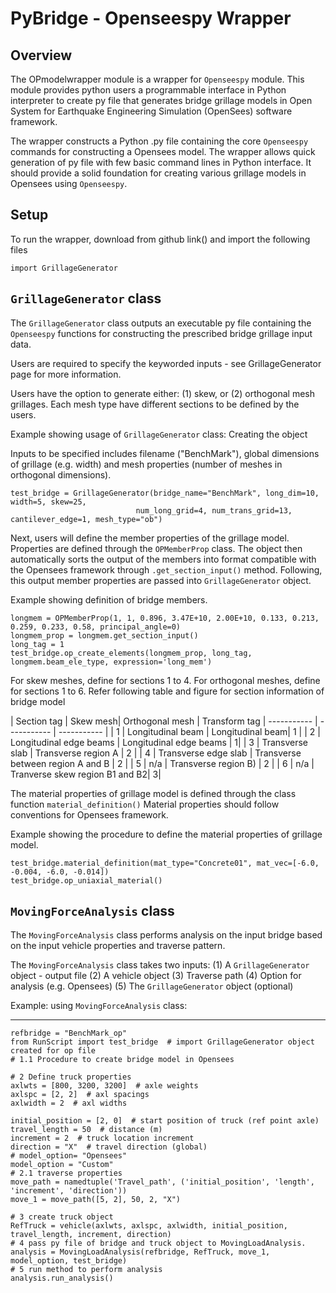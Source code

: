 # PyBridge - Openseespy Wrapper

## Overview

The OPmodelwrapper module is a wrapper for ```Openseespy``` module. This module provides 
python users a programmable interface in Python interpreter to create py file that generates 
bridge grillage models in Open System for Earthquake Engineering Simulation (OpenSees) software framework.

The wrapper constructs a Python .py file containing the core ```Openseespy``` commands for constructing a 
Opensees model. The wrapper allows quick generation of py file with few basic command lines in Python 
interface. It should provide a solid foundation for creating various grillage models in Opensees 
using ```Openseespy```. 

## Setup

To run the wrapper, download from github link() and import the following files
    
    import GrillageGenerator
    

## `GrillageGenerator` class

The `GrillageGenerator` class outputs an executable py file containing the `Openseespy` functions
for constructing the prescribed bridge grillage input data.

Users are required to specify the keyworded inputs - see GrillageGenerator page for more information.

Users have the option to generate either: (1) skew, or (2) orthogonal mesh grillages.
Each mesh type have different sections to be defined by the users. 

Example showing usage of `GrillageGenerator` class:
Creating the object

Inputs to be specified includes filename ("BenchMark"), global dimensions of grillage (e.g. width)
and mesh properties (number of meshes in orthogonal dimensions).
    
    test_bridge = GrillageGenerator(bridge_name="BenchMark", long_dim=10, width=5, skew=25,
                                num_long_grid=4, num_trans_grid=13, cantilever_edge=1, mesh_type="ob")

Next, users will define the member properties of the grillage model. Properties are defined through
the ```OPMemberProp``` class. The object then automatically sorts the output of the members into 
format compatible with the Opensees framework through ```.get_section_input()``` method. Following,
this output member properties are passed into ```GrillageGenerator``` object.

Example showing definition of bridge members.

    longmem = OPMemberProp(1, 1, 0.896, 3.47E+10, 2.00E+10, 0.133, 0.213, 0.259, 0.233, 0.58, principal_angle=0)
    longmem_prop = longmem.get_section_input()
    long_tag = 1
    test_bridge.op_create_elements(longmem_prop, long_tag, longmem.beam_ele_type, expression='long_mem')

For skew meshes, define for sections 1 to 4. For orthogonal
meshes, define for sections 1 to 6. Refer following table and figure for section information of
bridge model

| Section tag    | Skew mesh| Orthogonal mesh | Transform tag 
| ----------- | ----------- | ----------- |
| 1   | Longitudinal beam    | Longitudinal beam|  1 |
| 2   | Longitudinal edge beams | Longitudinal edge beams  | 1|
| 3   | Transverse slab        | Transverse region A   | 2  |
| 4   | Transverse edge slab         | Transverse between region A and B | 2 |
| 5   | n/a      | Transverse region B) | 2 |
| 6   | n/a        | Tranverse skew region B1 and B2| 3| 


The material properties of grillage model is defined through the class function `material_definition()`
Material properties should follow conventions for Opensees framework.

Example showing the procedure to define the material properties of grillage model.

    test_bridge.material_definition(mat_type="Concrete01", mat_vec=[-6.0, -0.004, -6.0, -0.014])
    test_bridge.op_uniaxial_material()


## ```MovingForceAnalysis``` class

The ```MovingForceAnalysis``` class performs analysis on the input bridge based on the input vehicle 
properties and traverse pattern.

The ```MovingForceAnalysis``` class takes two inputs:
(1) A `GrillageGenerator` object - output file 
(2) A vehicle object
(3) Traverse path 
(4) Option for analysis (e.g. Opensees)
(5) The `GrillageGenerator` object (optional)

Example: using ```MovingForceAnalysis``` class:
____________________

    refbridge = "BenchMark_op"
    from RunScript import test_bridge  # import GrillageGenerator object created for op file
    # 1.1 Procedure to create bridge model in Opensees
    
    # 2 Define truck properties
    axlwts = [800, 3200, 3200]  # axle weights
    axlspc = [2, 2]  # axl spacings
    axlwidth = 2  # axl widths
    
    initial_position = [2, 0]  # start position of truck (ref point axle)
    travel_length = 50  # distance (m)
    increment = 2  # truck location increment
    direction = "X"  # travel direction (global)
    # model_option= "Opensees"
    model_option = "Custom"
    # 2.1 traverse properties
    move_path = namedtuple('Travel_path', ('initial_position', 'length', 'increment', 'direction'))
    move_1 = move_path([5, 2], 50, 2, "X")
    
    # 3 create truck object
    RefTruck = vehicle(axlwts, axlspc, axlwidth, initial_position, travel_length, increment, direction)
    # 4 pass py file of bridge and truck object to MovingLoadAnalysis.
    analysis = MovingLoadAnalysis(refbridge, RefTruck, move_1, model_option, test_bridge)
    # 5 run method to perform analysis
    analysis.run_analysis()





